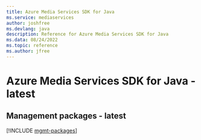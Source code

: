 ```yaml
---
title: Azure Media Services SDK for Java
ms.service: mediaservices
author: joshfree
ms.devlang: java
description: Reference for Azure Media Services SDK for Java
ms.data: 08/24/2022
ms.topic: reference
ms.author: jfree
---
```

# Azure Media Services SDK for Java - latest

## Management packages - latest
[!INCLUDE [mgmt-packages](media-services-mgmt-index.md)]